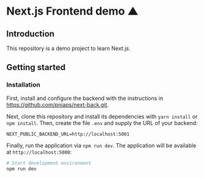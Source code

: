 # Next.js Frontend demo ▲

## Introduction

This repository is a demo project to learn Next.js.

## Getting started

### Installation

First, install and configure the backend with the instructions in https://github.com/pniaps/next-back.git.

Next, clone this repository and install its dependencies with `yarn install` or `npm install`. Then, create the file `.env` and supply the URL of your backend:

```
NEXT_PUBLIC_BACKEND_URL=http://localhost:5001
```

Finally, run the application via `npm run dev`. The application will be available at `http://localhost:5000`:

```bash
# Start development environment
npm run dev
```
